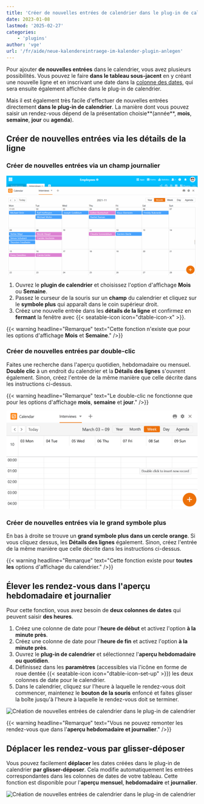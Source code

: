 ```yaml
---
title: 'Créer de nouvelles entrées de calendrier dans le plug-in de calendrier'
date: 2023-01-08
lastmod: '2025-02-27'
categories:
    - 'plugins'
author: 'vge'
url: '/fr/aide/neue-kalendereintraege-im-kalender-plugin-anlegen'
---
```


Pour ajouter **de nouvelles entrées** dans le calendrier, vous avez plusieurs possibilités. Vous pouvez le faire **dans le tableau sous-jacent** en y créant une nouvelle ligne et en inscrivant une date dans la [colonne des dates](https://seatable.io/fr/docs/datum-dauer-und-personen/die-datum-spalte/), qui sera ensuite également affichée dans le plug-in de calendrier.

Mais il est également très facile d'effectuer de nouvelles entrées directement **dans le plug-in de calendrier**. La manière dont vous pouvez saisir un rendez-vous dépend de la présentation choisie**(année**, **mois**, **semaine**, **jour** ou **agenda**).

## Créer de nouvelles entrées via les détails de la ligne

### Créer de nouvelles entrées via un champ journalier

![Créer une nouvelle entrée de calendrier dans le plug-in de calendrier](images/Neuen-Kalendereintrag-im-Kalender-Plugin-anlegen.gif)

1. Ouvrez le **plugin de calendrier** et choisissez l'option d'affichage **Mois** ou **Semaine**.
2. Passez le curseur de la souris sur un **champ** du calendrier et cliquez sur le **symbole plus** qui apparaît dans le coin supérieur droit.
3. Créez une nouvelle entrée dans les **détails de la ligne** et confirmez en **fermant** la fenêtre avec {{< seatable-icon icon="dtable-icon-x" >}}.

{{< warning  headline="Remarque"  text="Cette fonction n'existe que pour les options d'affichage **Mois** et **Semaine**." />}}

### Créer de nouvelles entrées par double-clic

Faites une recherche dans l'aperçu quotidien, hebdomadaire ou mensuel. **Double clic** à un endroit du calendrier et la **Détails des lignes** s'ouvrent également. Sinon, créez l'entrée de la même manière que celle décrite dans les instructions ci-dessus.

{{< warning  headline="Remarque"  text="Le double-clic ne fonctionne que pour les options d'affichage **mois**, **semaine** et **jour**." />}}

![Créer une entrée de calendrier en double-cliquant dessus ou en utilisant le symbole plus](images/Kalendereintrag-per-Doppelklick-oder-Plus-Symbol-anlegen.png)

### Créer de nouvelles entrées via le grand symbole plus

En bas à droite se trouve un **grand symbole plus dans un cercle orange**. Si vous cliquez dessus, les **Détails des lignes** également. Sinon, créez l'entrée de la même manière que celle décrite dans les instructions ci-dessus.

{{< warning  headline="Remarque"  text="Cette fonction existe pour **toutes les** options d'affichage du calendrier." />}}

## Élever les rendez-vous dans l'aperçu hebdomadaire et journalier

Pour cette fonction, vous avez besoin de **deux colonnes de dates** qui peuvent saisir **des heures**.

1. Créez une colonne de date pour l'**heure de début** et activez l'option **à la minute près**.
2. Créez une colonne de date pour l'**heure de fin** et activez l'option **à la minute près**.
3. Ouvrez le **plug-in de calendrier** et sélectionnez l'**aperçu hebdomadaire ou quotidien**.
4. Définissez dans les **paramètres** (accessibles via l'icône en forme de roue dentée {{< seatable-icon icon="dtable-icon-set-up" >}}) les deux colonnes de date pour le calendrier.
5. Dans le calendrier, cliquez sur l'heure à laquelle le rendez-vous doit commencer, maintenez le **bouton de la souris** enfoncé et faites glisser la boîte jusqu'à l'heure à laquelle le rendez-vous doit se terminer.

![Création de nouvelles entrées de calendrier dans le plug-in de calendrier](https://seatable.io/wp-content/uploads/2022/11/Neuer-Kalendereintrag-im-Kalender-Plugin-anlegen-2.gif)

{{< warning  headline="Remarque"  text="Vous ne pouvez remonter les rendez-vous que dans l'**aperçu hebdomadaire et journalier**." />}}

## Déplacer les rendez-vous par glisser-déposer

Vous pouvez facilement **déplacer** les dates créées dans le plug-in de calendrier **par glisser-déposer**. Cela modifie automatiquement les entrées correspondantes dans les colonnes de dates de votre tableau. Cette fonction est disponible pour l'**aperçu** **mensuel**, **hebdomadaire** et **journalier**.

![Création de nouvelles entrées de calendrier dans le plug-in de calendrier](https://seatable.io/wp-content/uploads/2022/11/Neuer-Kalendereintrag-im-Kalender-Plugin-anlegen-3.gif)
